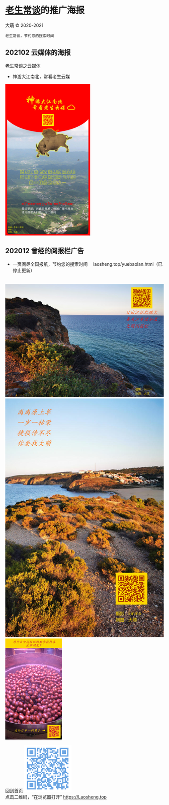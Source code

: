 [老生常谈](.. )的推广海报
=========================
大萌 © 2020-2021

	老生常谈，节约您的搜索时间

202102 云媒体的海报
-------------------

老生常谈之[云媒体](../fly )
* 神游大江南北，常看老生云媒

<img src="神游大江南北常看老生云媒.jpg" height="480px" /> <!-- 50%高度没起作用 -->


202012 曾经的阅报栏广告
-----------------------

* 一页阅尽全国报纸，节约您的搜索时间
　laosheng.top/yuebaolan.html（已停止更新）

　![](江花江水阅报栏.jpg)
　![](离离原上草.jpg)
　<img src="数字报全球领先之一锅栗子.jpg" height="320px" />


回到首页
<a href=".." title="返回老生常谈首页"><img src="../indexQR-Blue.png" /></a>  
点击二维码，“在浏览器打开” https://Laosheng.top
